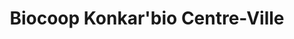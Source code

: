 ---
title: "Biocoop Konkar'bio Centre-Ville"
url: /concarneau/biocoop-konkarbio-centre-ville/
shop: Supermarkt
---